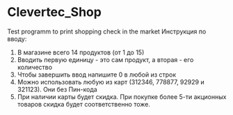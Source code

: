# Clevertec_Shop
Test programm to print shopping check in the market
Инструкция по вводу:
1. В магазине всего 14 продуктов (от 1 до 15)
2. Вводить первую единицу - это сам продукт, а вторая - его количество
3. Чтобы завершить ввод напишите 0 в любой из строк
4. Можно использовать любую из карт (312346, 778877, 92929 и 321123). Они без Пин-кода
5. При наличии карты будет скидка. При покупке более 5-ти акционных товаров скидка будет соответственно тоже.

